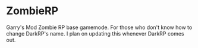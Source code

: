 ZombieRP
========

Garry's Mod Zombie RP base gamemode. For those who don't know how to change DarkRP's name. I plan on updating this whenever DarkRP comes out.
